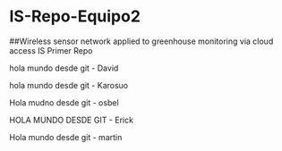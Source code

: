 # IS-Repo-Equipo2
##Wireless sensor network applied to greenhouse monitoring via cloud access
IS Primer Repo

hola mundo desde git - David

hola mundo desde git - Karosuo

Hola mudno desde git - osbel

HOLA MUNDO DESDE GIT - Erick

Hola mundo desde git - martin
